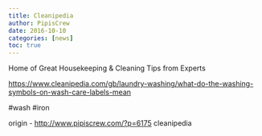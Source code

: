 ```yaml
---
title: Cleanipedia
author: PipisCrew
date: 2016-10-10
categories: [news]
toc: true
---
```


Home of Great Housekeeping & Cleaning Tips from Experts

https://www.cleanipedia.com/gb/laundry-washing/what-do-the-washing-symbols-on-wash-care-labels-mean

#wash #iron

origin - http://www.pipiscrew.com/?p=6175 cleanipedia
